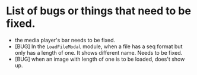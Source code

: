 # List of bugs or things that need to be fixed.

- the media player's bar needs to be fixed.
- [BUG] In the `LoadFileModal` module, when a file has a seq format but only has a length of one. It shows different name. Needs to be fixed.
- [BUG] when an image with length of one is to be loaded, does't show up.